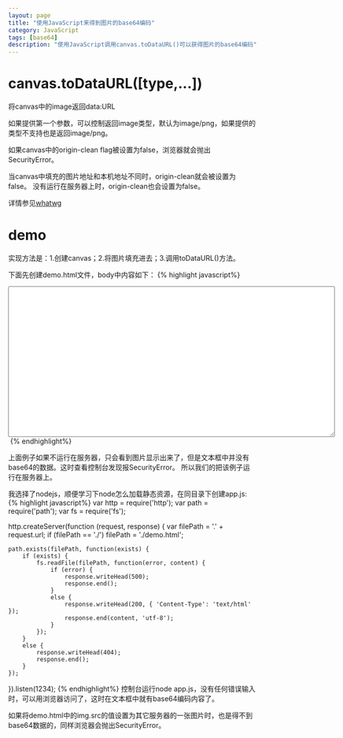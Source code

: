 ```yaml
---
layout: page
title: "使用JavaScript来得到图片的base64编码"
category: JavaScript
tags: [base64]
description: "使用JavaScript调用canvas.toDataURL()可以获得图片的base64编码" 
---
```


# canvas.toDataURL([type,...])
将canvas中的image返回data:URL

如果提供第一个参数，可以控制返回image类型，默认为image/png，如果提供的类型不支持也是返回image/png。

如果canvas中的origin-clean flag被设置为false，浏览器就会抛出SecurityError。

当canvas中填充的图片地址和本机地址不同时，origin-clean就会被设置为false。
没有运行在服务器上时，origin-clean也会设置为false。

详情参见[whatwg](http://www.whatwg.org/specs/web-apps/current-work/multipage/the-canvas-element.html#the-canvas-element)

# demo
实现方法是：1.创建canvas；2.将图片填充进去；3.调用toDataURL()方法。

下面先创建demo.html文件，body中内容如下：
{% highlight javascript%}
<canvas id="canvas"></canvas>
<textarea id="data" rows="20" cols="80"></textarea>
<img id="echo"> 
<script type="text/javascript">
  var can = document.getElementById('canvas');
  var ctx = can.getContext('2d');
  var img = new Image();
  img.onload = function(){
    can.width  = img.width;
    can.height = img.height;
    ctx.drawImage(img, 0, 0, img.width, img.height);
    var url = document.getElementById('data').value = can.toDataURL();
    var url = can.toDataURL();
    document.getElementById('echo').src = url;
  }
  //本地的图片
  img.src = 'png_1.png';
</script>
{% endhighlight%}

上面例子如果不运行在服务器，只会看到图片显示出来了，但是文本框中并没有base64的数据。这时查看控制台发现报SecurityError。
所以我们的把该例子运行在服务器上。

我选择了nodejs，顺便学习下node怎么加载静态资源，在同目录下创建app.js:
{% highlight javascript%}
var http = require('http');
var path = require('path');
var fs = require('fs');
 
http.createServer(function (request, response) {
    var filePath = '.' + request.url;
    if (filePath == './')
        filePath = './demo.html';
     
    path.exists(filePath, function(exists) {
        if (exists) {
            fs.readFile(filePath, function(error, content) {
                if (error) {
                    response.writeHead(500);
                    response.end();
                }
                else {
                    response.writeHead(200, { 'Content-Type': 'text/html' });
                    response.end(content, 'utf-8');
                }
            });
        }
        else {
            response.writeHead(404);
            response.end();
        }
    });
     
}).listen(1234);
{% endhighlight%}
控制台运行node app.js，没有任何错误输入时，可以用浏览器访问了，这时在文本框中就有base64编码内容了。

如果将demo.html中的img.src的值设置为其它服务器的一张图片时，也是得不到base64数据的，同样浏览器会抛出SecurityError。
